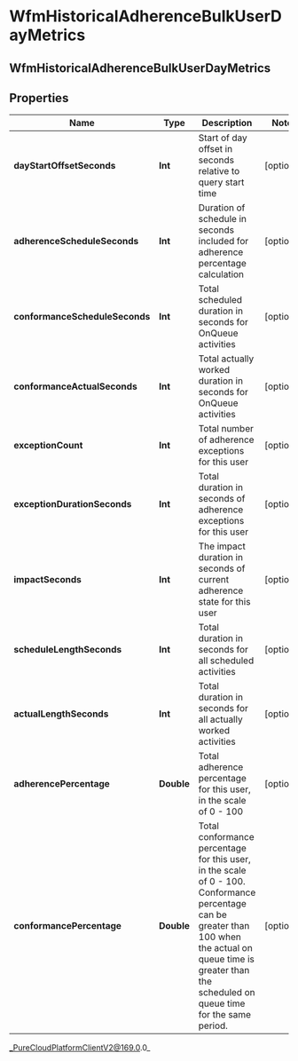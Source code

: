 # WfmHistoricalAdherenceBulkUserDayMetrics

## WfmHistoricalAdherenceBulkUserDayMetrics

## Properties

|Name | Type | Description | Notes|
|------------ | ------------- | ------------- | -------------|
| **dayStartOffsetSeconds** | **Int** | Start of day offset in seconds relative to query start time | [optional] |
| **adherenceScheduleSeconds** | **Int** | Duration of schedule in seconds included for adherence percentage calculation | [optional] |
| **conformanceScheduleSeconds** | **Int** | Total scheduled duration in seconds for OnQueue activities | [optional] |
| **conformanceActualSeconds** | **Int** | Total actually worked duration in seconds for OnQueue activities | [optional] |
| **exceptionCount** | **Int** | Total number of adherence exceptions for this user | [optional] |
| **exceptionDurationSeconds** | **Int** | Total duration in seconds of adherence exceptions for this user | [optional] |
| **impactSeconds** | **Int** | The impact duration in seconds of current adherence state for this user | [optional] |
| **scheduleLengthSeconds** | **Int** | Total duration in seconds for all scheduled activities | [optional] |
| **actualLengthSeconds** | **Int** | Total duration in seconds for all actually worked activities | [optional] |
| **adherencePercentage** | **Double** | Total adherence percentage for this user, in the scale of 0 - 100 | [optional] |
| **conformancePercentage** | **Double** | Total conformance percentage for this user, in the scale of 0 - 100. Conformance percentage can be greater than 100 when the actual on queue time is greater than the scheduled on queue time for the same period. | [optional] |



_PureCloudPlatformClientV2@169.0.0_
